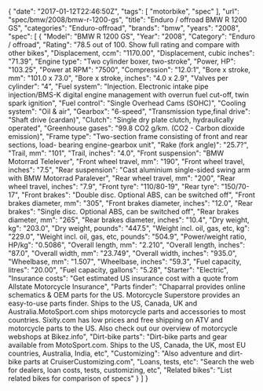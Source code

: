 {
    "date": "2017-01-12T22:46:50Z",
    "tags": [
        "motorbike",
        "spec"
    ],
    "url": "spec\/bmw\/2008\/bmw-r-1200-gs",
    "title": "Enduro \/ offroad BMW R 1200 GS",
    "categories": "Enduro-offroad",
    "brands": "bmw",
    "years": "2008",
    "spec": [
        {
            "Model": "BMW R 1200 GS",
            "Year": "2008",
            "Category": "Enduro \/ offroad",
            "Rating": "78.5 out of 100. Show full rating and compare with other bikes",
            "Displacement, ccm": "1170.00",
            "Displacement, cubic inches": "71.39",
            "Engine type": "Two cylinder boxer, two-stroke",
            "Power, HP": "103.25",
            "Power at RPM": "7500",
            "Compression": "12.0:1",
            "Bore x stroke, mm": "101.0 x 73.0",
            "Bore x stroke, inches": "4.0 x 2.9",
            "Valves per cylinder": "4",
            "Fuel system": "Injection. Electronic intake pipe injection\/BMS-K digital engine management with overrun fuel cut-off, twin spark ignition",
            "Fuel control": "Single Overhead Cams (SOHC)",
            "Cooling system": "Oil & air",
            "Gearbox": "6-speed",
            "Transmission type,final drive": "Shaft drive (cardan)",
            "Clutch": "Single dry plate clutch, hydraulically operated",
            "Greenhouse gases": "99.8 CO2 g\/km. (CO2 - Carbon dioxide emission)",
            "Frame type": "Two-section frame consisting of front and rear sections, load- bearing engine-gearbox unit",
            "Rake (fork angle)": "25.7?",
            "Trail, mm": "101",
            "Trail, inches": "4.0",
            "Front suspension": "BMW Motorrad Telelever",
            "Front wheel travel, mm": "190",
            "Front wheel travel, inches": "7.5",
            "Rear suspension": "Cast aluminium single-sided swing arm with BMW Motorrad Paralever",
            "Rear wheel travel, mm": "200",
            "Rear wheel travel, inches": "7.9",
            "Front tyre": "110\/80-19",
            "Rear tyre": "150\/70-17",
            "Front brakes": "Double disc. Optional ABS, can be switched off",
            "Front brakes diameter, mm": "305",
            "Front brakes diameter, inches": "12.0",
            "Rear brakes": "Single disc. Optional ABS, can be switched off",
            "Rear brakes diameter, mm": "265",
            "Rear brakes diameter, inches": "10.4",
            "Dry weight, kg": "203.0",
            "Dry weight, pounds": "447.5",
            "Weight incl. oil, gas, etc, kg": "229.0",
            "Weight incl. oil, gas, etc, pounds": "504.9",
            "Power\/weight ratio, HP\/kg": "0.5086",
            "Overall length, mm": "2.210",
            "Overall length, inches": "87.0",
            "Overall width, mm": "23.749",
            "Overall width, inches": "935.0",
            "Wheelbase, mm": "1.507",
            "Wheelbase, inches": "59.3",
            "Fuel capacity, litres": "20.00",
            "Fuel capacity, gallons": "5.28",
            "Starter": "Electric",
            "Insurance costs": "Get estimated US insurance cost with a quote from Allstate Motorcycle Insurance",
            "Parts finder": "Chaparral provides online schematics & OEM parts for the US.   Motorcycle Superstore provides an easy-to-use parts finder. Ships to the US, Canada, UK and Australia.MotoSport.com ships motorcycle parts and accessories to most countries.    Sixity.com has low prices and free shipping on ATV and motorcycle parts to the US. Also check out our overview of motorcycle webshops at Bikez.info",
            "Dirt-bike parts": "Dirt-bike parts and gear available from MotoSport.com. Ships to the US, Canada, the UK, most EU countries, Australia, India, etc",
            "Customizing": "Also adventure and dirt-bike parts at CruiserCustomizing.com",
            "Loans, tests, etc": "Search the web for dealers, loan costs, tests, customizing, etc",
            "Related bikes": "List related bikes for comparison of specs"
        }
    ]
}